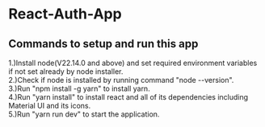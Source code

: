 # React-Auth-App
## Commands to setup and run this app
1.)Install node(V22.14.0 and above) and set required environment variables if not set already by node installer.<br>
2.)Check if node is installed by running command "node --version".<br>
3.)Run "npm install -g yarn" to install yarn.<br> 
4.)Run "yarn install" to install react and all of its dependencies including Material UI and its icons.<br> 
5.)Run "yarn run dev" to start the application. 
